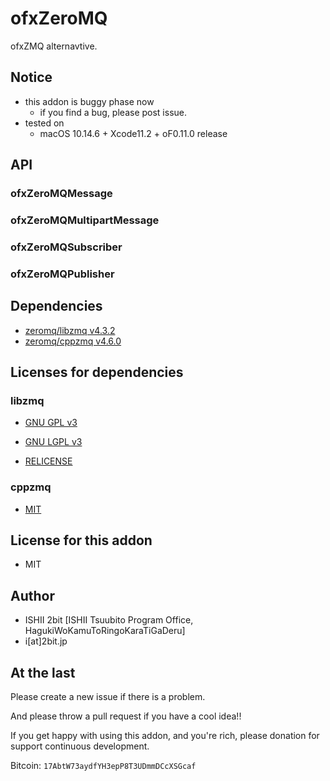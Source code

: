 # ofxZeroMQ

ofxZMQ alternavtive.

## Notice

* this addon is buggy phase now
  * if you find a bug, please post issue.
* tested on
  *  macOS 10.14.6 + Xcode11.2 + oF0.11.0 release

## API

### ofxZeroMQMessage

### ofxZeroMQMultipartMessage

### ofxZeroMQSubscriber

### ofxZeroMQPublisher

## Dependencies

* [zeromq/libzmq v4.3.2](https://github.com/zeromq/libzmq/releases/tag/v4.3.2)
* [zeromq/cppzmq v4.6.0](https://github.com/zeromq/cppzmq/releases/tag/v4.6.0)

## Licenses for dependencies

### libzmq

* [GNU GPL v3](https://github.com/zeromq/libzmq/blob/v4.3.2/COPYING)

* [GNU LGPL v3](https://github.com/zeromq/libzmq/blob/v4.3.2/COPYING.LESSER)

* [RELICENSE](https://github.com/zeromq/libzmq/tree/v4.3.2/RELICENSE)

### cppzmq

* [MIT](https://github.com/zeromq/cppzmq/blob/v4.6.0/LICENSE)

## License for this addon

* MIT

## Author

* ISHII 2bit [ISHII Tsuubito Program Office, HagukiWoKamuToRingoKaraTiGaDeru]
* i[at]2bit.jp

## At the last

Please create a new issue if there is a problem.

And please throw a pull request if you have a cool idea!!

If you get happy with using this addon, and you're rich, please donation for support continuous development.

Bitcoin: `17AbtW73aydfYH3epP8T3UDmmDCcXSGcaf`